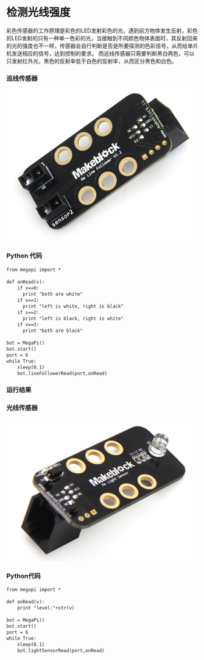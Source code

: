 # 检测光线强度

彩色传感器的工作原理是彩色的LED发射彩色的光，遇到前方物体发生反射，彩色的LED发射的只有一种单一色彩的光，当接触到不同颜色物体表面时，其反射回来的光的强度也不一样，传感器会自行判断是否是所要探测的色彩信号，从而给单片机发送相应的信号，达到控制的要求。
而巡线传感器只需要判断黑白两色，可以只发射红外光，黑色的反射率低于白色的反射率，从而区分黑色和白色。

### 巡线传感器

![linefollower](linefollower.jpg)

### Python 代码
```
from megapi import *

def onRead(v):
	if v==0:
      print "both are white"
	if v==1:
      print "left is white, right is black"
	if v==2:
      print "left is black, right is white"
	if v==3:
      print "both are black"

bot = MegaPi()
bot.start()
port = 6
while True:
    sleep(0.1)
    bot.lineFollowerRead(port,onRead)
```
### 运行结果

### 光线传感器
![light](lightsensor.jpg)
### Python代码
```
from megapi import *

def onRead(v):
	print "level:"+str(v)

bot = MegaPi()
bot.start()
port = 6
while True:
    sleep(0.1)
    bot.lightSensorRead(port,onRead)
```
```